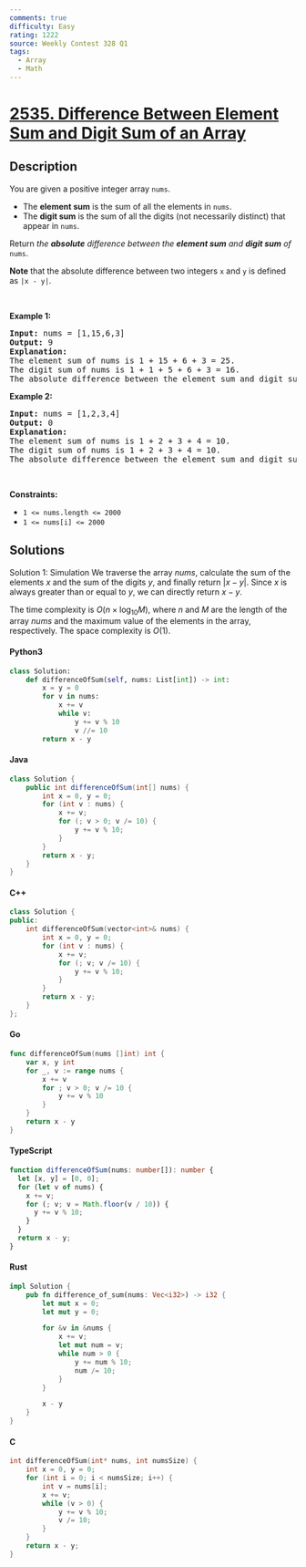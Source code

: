 ```yaml
---
comments: true
difficulty: Easy
rating: 1222
source: Weekly Contest 328 Q1
tags:
  - Array
  - Math
---
```


<!-- problem:start -->

# [2535. Difference Between Element Sum and Digit Sum of an Array](https://leetcode.com/problems/difference-between-element-sum-and-digit-sum-of-an-array)

## Description

<!-- description:start -->

<p>You are given a positive integer array <code>nums</code>.</p>

<ul>
	<li>The <strong>element sum</strong> is the sum of all the elements in <code>nums</code>.</li>
	<li>The <strong>digit sum</strong> is the sum of all the digits (not necessarily distinct) that appear in <code>nums</code>.</li>
</ul>

<p>Return <em>the <strong>absolute</strong> difference between the <strong>element sum</strong> and <strong>digit sum</strong> of </em><code>nums</code>.</p>

<p><strong>Note</strong> that the absolute difference between two integers <code>x</code> and <code>y</code> is defined as <code>|x - y|</code>.</p>

<p>&nbsp;</p>
<p><strong class="example">Example 1:</strong></p>

<pre>
<strong>Input:</strong> nums = [1,15,6,3]
<strong>Output:</strong> 9
<strong>Explanation:</strong> 
The element sum of nums is 1 + 15 + 6 + 3 = 25.
The digit sum of nums is 1 + 1 + 5 + 6 + 3 = 16.
The absolute difference between the element sum and digit sum is |25 - 16| = 9.
</pre>

<p><strong class="example">Example 2:</strong></p>

<pre>
<strong>Input:</strong> nums = [1,2,3,4]
<strong>Output:</strong> 0
<strong>Explanation:</strong>
The element sum of nums is 1 + 2 + 3 + 4 = 10.
The digit sum of nums is 1 + 2 + 3 + 4 = 10.
The absolute difference between the element sum and digit sum is |10 - 10| = 0.
</pre>

<p>&nbsp;</p>
<p><strong>Constraints:</strong></p>

<ul>
	<li><code>1 &lt;= nums.length &lt;= 2000</code></li>
	<li><code>1 &lt;= nums[i] &lt;= 2000</code></li>
</ul>

<!-- description:end -->

## Solutions

<!-- solution:start -->

Solution 1: Simulation
We traverse the array $\textit{nums}$, calculate the sum of the elements $x$ and the sum of the digits $y$, and finally return $|x - y|$. Since $x$ is always greater than or equal to $y$, we can directly return $x - y$.

The time complexity is $O(n \times \log_{10} M)$, where $n$ and $M$ are the length of the array $\textit{nums}$ and the maximum value of the elements in the array, respectively. The space complexity is $O(1)$.

<!-- tabs:start -->

#### Python3

```python
class Solution:
    def differenceOfSum(self, nums: List[int]) -> int:
        x = y = 0
        for v in nums:
            x += v
            while v:
                y += v % 10
                v //= 10
        return x - y
```

#### Java

```java
class Solution {
    public int differenceOfSum(int[] nums) {
        int x = 0, y = 0;
        for (int v : nums) {
            x += v;
            for (; v > 0; v /= 10) {
                y += v % 10;
            }
        }
        return x - y;
    }
}
```

#### C++

```cpp
class Solution {
public:
    int differenceOfSum(vector<int>& nums) {
        int x = 0, y = 0;
        for (int v : nums) {
            x += v;
            for (; v; v /= 10) {
                y += v % 10;
            }
        }
        return x - y;
    }
};
```

#### Go

```go
func differenceOfSum(nums []int) int {
	var x, y int
	for _, v := range nums {
		x += v
		for ; v > 0; v /= 10 {
			y += v % 10
		}
	}
	return x - y
}
```

#### TypeScript

```ts
function differenceOfSum(nums: number[]): number {
  let [x, y] = [0, 0];
  for (let v of nums) {
    x += v;
    for (; v; v = Math.floor(v / 10)) {
      y += v % 10;
    }
  }
  return x - y;
}
```

#### Rust

```rust
impl Solution {
    pub fn difference_of_sum(nums: Vec<i32>) -> i32 {
        let mut x = 0;
        let mut y = 0;

        for &v in &nums {
            x += v;
            let mut num = v;
            while num > 0 {
                y += num % 10;
                num /= 10;
            }
        }

        x - y
    }
}
```

#### C

```c
int differenceOfSum(int* nums, int numsSize) {
    int x = 0, y = 0;
    for (int i = 0; i < numsSize; i++) {
        int v = nums[i];
        x += v;
        while (v > 0) {
            y += v % 10;
            v /= 10;
        }
    }
    return x - y;
}
```

<!-- tabs:end -->

<!-- solution:end -->

<!-- problem:end -->
